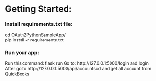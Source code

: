 <H1>Getting Started:</H1>

<H3>Install requirements.txt file:</H3>
cd OAuth2PythonSampleApp/ </br>
pip install -r requirements.txt 

<H3>Run your app:</H3>
Run this command: flask run
Go to: http://127.0.0.1:5000/login and login </br>
After go to http://127.0.0.1:5000/api/accountscd and get all account from QuickBooks

